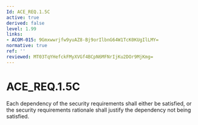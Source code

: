 ```yaml
---
Id: ACE_REQ.1.5C
active: true
derived: false
level: 1.99
links:
- ACOM-015: 9Gmxwwrjfw9yuAZ8-Bj9orIlbnG64W1TcK0KUgIlLMY=
normative: true
ref: ''
reviewed: MT03TqYHefckFMyXVGf4BCpN6MFNrIjKu2DOr9MjKmg=
---
```


# ACE_REQ.1.5C

Each dependency of the security requirements shall either be satisfied, or the security requirements rationale shall justify the dependency not being satisfied.